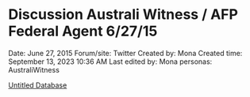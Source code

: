 # Discussion Australi Witness / AFP Federal Agent 6/27/15

Date: June 27, 2015
Forum/site: Twitter
Created by: Mona
Created time: September 13, 2023 10:36 AM
Last edited by: Mona
personas: AustraliWitness

[Untitled Database](Discussion%20Australi%20Witness%20AFP%20Federal%20Agent%206%2027%207770483ce1354115b6a8a6bed5c20ac4/Untitled%20Database%205b999ffc3b09403887e92e6cdb50300a.csv)